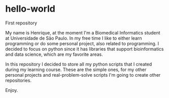 # hello-world
First repository

My name is Henrique, at the moment I'm a Biomedical Informatics student at Universidade de São Paulo. In my free time I like to either learn programming or do some personal project, also related to programming. I decided to focus on python since it has libraries that support bioinformatics and data science, which are my favorite areas.

In this repository I decided to store all my python scripts that I created during my learning course. These are the simple ones, for my other personal projects and real-problem-solve scripts I'm going to create other repositories.

Enjoy.
